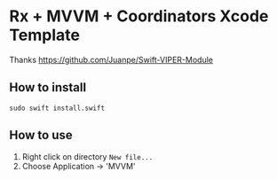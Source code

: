 # Rx + MVVM + Coordinators Xcode Template
Thanks https://github.com/Juanpe/Swift-VIPER-Module

## How to install

`sudo swift install.swift`

## How to use

1. Right click on directory `New file...`
2. Choose Application -> 'MVVM'
